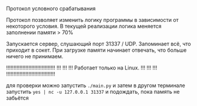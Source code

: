 Протокол условного срабатывания

Протокол позволяет изменить логику программы в зависимости от некоторого
условия. В текущей реализации логика меняется заполнении памяти > 70%

Запускается сервер, слушающий порт 31337 / UDP.
Запоминает всё, что приходит в сокет.
При загрузке памяти начинает отвечать, что больше ничего не принимаем.

!!!!!!!!!!!!!!!!!!!!!!!!!!!!!!!!!
!!!                           !!!
!!! Работает только на Linux. !!!
!!!                           !!!
!!!!!!!!!!!!!!!!!!!!!!!!!!!!!!!!!

для проверки можно запустить `./main.py`
и затем в другом терминале запустить `yes | nc -u 127.0.0.1 31337` и подождать,
пока память не забьётся
